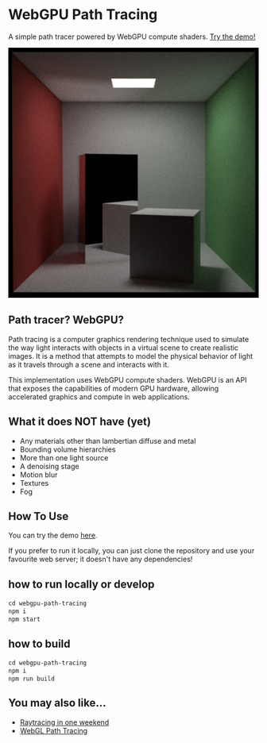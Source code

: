 # WebGPU Path Tracing

A simple path tracer powered by WebGPU compute shaders. [Try the demo!](https://iamferm.in/webgpu-path-tracing)

![screenshot](./public/image.png)

## Path tracer? WebGPU?

Path tracing is a computer graphics rendering technique used to simulate the way light interacts with objects in a virtual scene to create realistic images. It is a method that attempts to model the physical behavior of light as it travels through a scene and interacts with it.

This implementation uses WebGPU compute shaders. WebGPU is an API that exposes the capabilities of modern GPU hardware, allowing accelerated graphics and compute in web applications. 

## What it does NOT have (yet)

* Any materials other than lambertian diffuse and metal
* Bounding volume hierarchies
* More than one light source
* A denoising stage
* Motion blur
* Textures
* Fog

## How To Use

You can try the demo [here](https://iamferm.in/webgpu-path-tracing).

If you prefer to run it locally, you can just clone the repository and use your favourite web server; it doesn't have any dependencies!

## how to run locally or develop

```
cd webgpu-path-tracing
npm i
npm start
```

## how to build

```
cd webgpu-path-tracing
npm i
npm run build
```

## You may also like...

* [Raytracing in one weekend](https://raytracing.github.io/)
* [WebGL Path Tracing](https://github.com/evanw/webgl-path-tracing)
